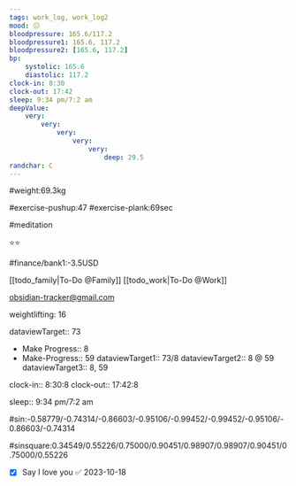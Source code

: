 ```yaml
---
tags: work_log, work_log2
mood: 😐
bloodpressure: 165.6/117.2
bloodpressure1: 165.6, 117.2
bloodpressure2: [165.6, 117.2]
bp:
    systolic: 165.6
    diastolic: 117.2
clock-in: 8:30
clock-out: 17:42
sleep: 9:34 pm/7:2 am
deepValue: 
    very: 
        very: 
            very: 
                very: 
                    very: 
                        deep: 29.5
randchar: C
---
```


#weight:69.3kg

#exercise-pushup:47
#exercise-plank:69sec

#meditation

⭐⭐


#finance/bank1:-3.5USD

[[todo_family|To-Do @Family]]
[[todo_work|To-Do @Work]]

obsidian-tracker@gmail.com

weightlifting: 16

dataviewTarget:: 73
- Make Progress:: 8
- Make-Progress:: 59
dataviewTarget1:: 73/8
dataviewTarget2:: 8 @ 59
dataviewTarget3:: 8, 59

clock-in:: 8:30:8
clock-out:: 17:42:8

sleep:: 9:34 pm/7:2 am

#sin:-0.58779/-0.74314/-0.86603/-0.95106/-0.99452/-0.99452/-0.95106/-0.86603/-0.74314

#sinsquare:0.34549/0.55226/0.75000/0.90451/0.98907/0.98907/0.90451/0.75000/0.55226

- [x] Say I love you ✅ 2023-10-18

